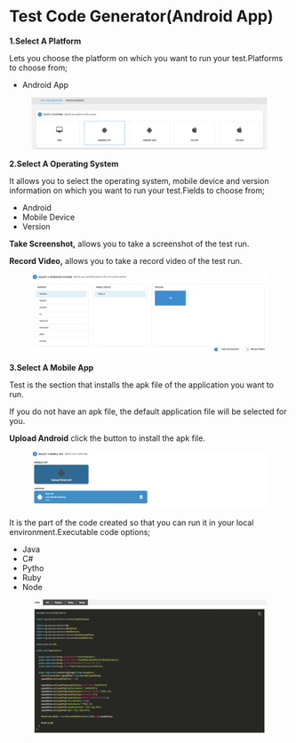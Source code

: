 # Test Code Generator(Android App)

**1.Select A Platform**

Lets you choose the platform on which you want to run your test.Platforms to choose from;

* Android App

<figure><img src="../../.gitbook/assets/Ekran Resmi 2023-06-22 09.08.59.png" alt=""><figcaption></figcaption></figure>

**2.Select A Operating System**

It allows you to select the operating system, mobile device and version information on which you want to run your test.Fields to choose from;

* Android
* Mobile Device
* Version

**Take Screenshot,** allows you to take a screenshot of the test run.

**Record Video,** allows you to take a record video of the test run.

<figure><img src="../../.gitbook/assets/Ekran Resmi 2023-06-22 09.11.20.png" alt=""><figcaption></figcaption></figure>

**3.Select A Mobile App**

Test is the section that installs the apk file of the application you want to run.

If you do not have an apk file, the default application file will be selected for you.

**Upload Android** click the button to install the apk file.

<figure><img src="../../.gitbook/assets/Ekran Resmi 2023-06-22 09.11.58.png" alt=""><figcaption></figcaption></figure>

It is the part of the code created so that you can run it in your local environment.Executable code options;

* Java
* C#
* Pytho
* Ruby
* Node

<figure><img src="../../.gitbook/assets/Ekran Resmi 2023-06-22 09.12.18.png" alt=""><figcaption></figcaption></figure>

